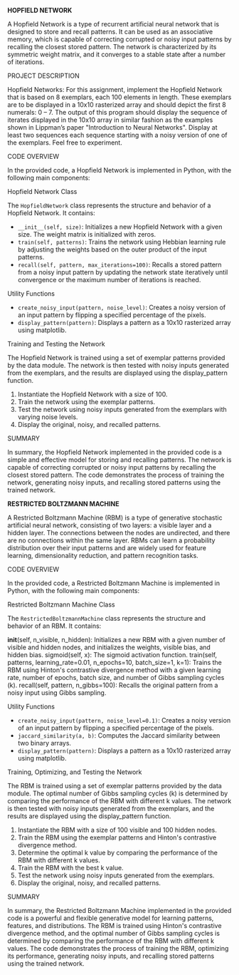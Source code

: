 
**HOPFIELD NETWORK**

A Hopfield Network is a type of recurrent artificial neural network that is designed to store and recall patterns. It can be used as an associative memory, which is capable of correcting corrupted or noisy input patterns by recalling the closest stored pattern. The network is characterized by its symmetric weight matrix, and it converges to a stable state after a number of iterations.


PROJECT DESCRIPTION

Hopfield Networks: For this assignment, implement the Hopfield Network that is based on 8 exemplars, each 100 elements in length. These exemplars are to be displayed in a 10x10 rasterized array and should depict the first 8 numerals: 0 – 7.  The output of this program should display the sequence of iterates displayed in the 10x10 array in similar fashion as the examples shown in Lippman’s paper "Introduction to Neural Networks". Display at least two sequences each sequence starting with a noisy version of one of the exemplars. Feel free to experiment.


CODE OVERVIEW

In the provided code, a Hopfield Network is implemented in Python, with the following main components:


Hopfield Network Class

The `HopfieldNetwork` class represents the structure and behavior of a Hopfield Network. It contains:

* `__init__(self, size)`: Initializes a new Hopfield Network with a given size. The weight matrix is initialized with zeros.
* `train(self, patterns)`: Trains the network using Hebbian learning rule by adjusting the weights based on the outer product of the input patterns.
* `recall(self, pattern, max_iterations=100)`: Recalls a stored pattern from a noisy input pattern by updating the network state iteratively until convergence or the maximum number of iterations is reached.


Utility Functions

* `create_noisy_input(pattern, noise_level)`: Creates a noisy version of an input pattern by flipping a specified percentage of the pixels.
* `display_pattern(pattern)`: Displays a pattern as a 10x10 rasterized array using matplotlib.


Training and Testing the Network

The Hopfield Network is trained using a set of exemplar patterns provided by the data module. The network is then tested with noisy inputs generated from the exemplars, and the results are displayed using the display_pattern function.

1. Instantiate the Hopfield Network with a size of 100.
2. Train the network using the exemplar patterns.
3. Test the network using noisy inputs generated from the exemplars with varying noise levels.
4. Display the original, noisy, and recalled patterns.


SUMMARY 

In summary, the Hopfield Network implemented in the provided code is a simple and effective model for storing and recalling patterns. The network is capable of correcting corrupted or noisy input patterns by recalling the closest stored pattern. The code demonstrates the process of training the network, generating noisy inputs, and recalling stored patterns using the trained network.


**RESTRICTED BOLTZMANN MACHINE**

A Restricted Boltzmann Machine (RBM) is a type of generative stochastic artificial neural network, consisting of two layers: a visible layer and a hidden layer. The connections between the nodes are undirected, and there are no connections within the same layer. RBMs can learn a probability distribution over their input patterns and are widely used for feature learning, dimensionality reduction, and pattern recognition tasks.


CODE OVERVIEW

In the provided code, a Restricted Boltzmann Machine is implemented in Python, with the following main components:


Restricted Boltzmann Machine Class

The `RestrictedBoltzmannMachine` class represents the structure and behavior of an RBM. It contains:

__init__(self, n_visible, n_hidden): Initializes a new RBM with a given number of visible and hidden nodes, and initializes the weights, visible bias, and hidden bias.
sigmoid(self, x): The sigmoid activation function.
train(self, patterns, learning_rate=0.01, n_epochs=10, batch_size=1, k=1): Trains the RBM using Hinton's contrastive divergence method with a given learning rate, number of epochs, batch size, and number of Gibbs sampling cycles (k).
recall(self, pattern, n_gibbs=100): Recalls the original pattern from a noisy input using Gibbs sampling.


Utility Functions

* `create_noisy_input(pattern, noise_level=0.1)`: Creates a noisy version of an input pattern by flipping a specified percentage of the pixels.
* `jaccard_similarity(a, b)`: Computes the Jaccard similarity between two binary arrays.
* `display_pattern(pattern)`: Displays a pattern as a 10x10 rasterized array using matplotlib.


Training, Optimizing, and Testing the Network

The RBM is trained using a set of exemplar patterns provided by the data module. The optimal number of Gibbs sampling cycles (k) is determined by comparing the performance of the RBM with different k values. The network is then tested with noisy inputs generated from the exemplars, and the results are displayed using the display_pattern function.

1. Instantiate the RBM with a size of 100 visible and 100 hidden nodes.
2. Train the RBM using the exemplar patterns and Hinton's contrastive divergence method.
3. Determine the optimal k value by comparing the performance of the RBM with different k values.
4. Train the RBM with the best k value.
5. Test the network using noisy inputs generated from the exemplars.
6. Display the original, noisy, and recalled patterns.


SUMMARY

In summary, the Restricted Boltzmann Machine implemented in the provided code is a powerful and flexible generative model for learning patterns, features, and distributions. The RBM is trained using Hinton's contrastive divergence method, and the optimal number of Gibbs sampling cycles is determined by comparing the performance of the RBM with different k values. The code demonstrates the process of training the RBM, optimizing its performance, generating noisy inputs, and recalling stored patterns using the trained network.
